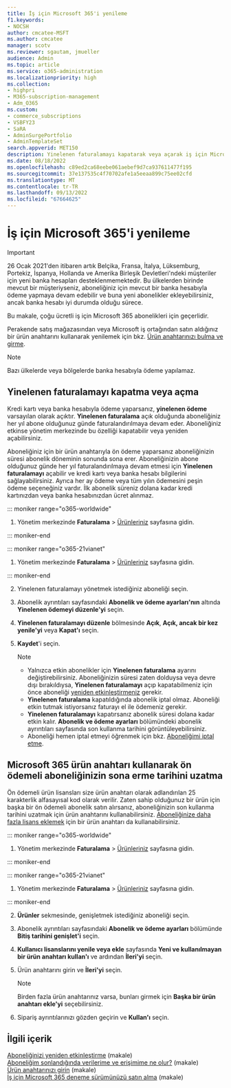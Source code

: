 ```yaml
---
title: İş için Microsoft 365'i yenileme
f1.keywords:
- NOCSH
author: cmcatee-MSFT
ms.author: cmcatee
manager: scotv
ms.reviewer: sgautam, jmueller
audience: Admin
ms.topic: article
ms.service: o365-administration
ms.localizationpriority: high
ms.collection:
- highpri
- M365-subscription-management
- Adm_O365
ms.custom:
- commerce_subscriptions
- VSBFY23
- SaRA
- AdminSurgePortfolio
- AdminTemplateSet
search.appverid: MET150
description: Yinelenen faturalamayı kapatarak veya açarak iş için Microsoft 365 aboneliklerinin çoğunu yenilemeyi öğrenin.
ms.date: 08/18/2022
ms.openlocfilehash: c89ed2ca68eebe061aebef9d7ca937611477f195
ms.sourcegitcommit: 37e137535c4f70702afe1a5eeaa899c75ee02cfd
ms.translationtype: MT
ms.contentlocale: tr-TR
ms.lasthandoff: 09/13/2022
ms.locfileid: "67664625"
---
```

# <a name="renew-microsoft-365-for-business"></a>İş için Microsoft 365'i yenileme

> [!IMPORTANT]
> 26 Ocak 2021'den itibaren artık Belçika, Fransa, İtalya, Lüksemburg, Portekiz, İspanya, Hollanda ve Amerika Birleşik Devletleri'ndeki müşteriler için yeni banka hesapları desteklenmemektedir. Bu ülkelerden birinde mevcut bir müşteriyseniz, aboneliğiniz için mevcut bir banka hesabıyla ödeme yapmaya devam edebilir ve buna yeni abonelikler ekleyebilirsiniz, ancak banka hesabı iyi durumda olduğu sürece.

Bu makale, çoğu ücretli iş için Microsoft 365 abonelikleri için geçerlidir.
  
Perakende satış mağazasından veya Microsoft iş ortağından satın aldığınız bir ürün anahtarını kullanarak yenilemek için bkz. [Ürün anahtarınızı bulma ve girme](../enter-your-product-key.md).

> [!NOTE]
> Bazı ülkelerde veya bölgelerde banka hesabıyla ödeme yapılamaz.
  
## <a name="turn-recurring-billing-off-or-on"></a>Yinelenen faturalamayı kapatma veya açma

Kredi kartı veya banka hesabıyla ödeme yaparsanız, **yinelenen ödeme** varsayılan olarak açıktır. **Yinelenen faturalama** açık olduğunda aboneliğiniz her yıl abone olduğunuz günde faturalandırılmaya devam eder. Aboneliğiniz etkinse yönetim merkezinde bu özelliği kapatabilir veya yeniden açabilirsiniz.
  
Aboneliğiniz için bir ürün anahtarıyla ön ödeme yaparsanız aboneliğinizin süresi abonelik döneminin sonunda sona erer. Aboneliğinizin abone olduğunuz günde her yıl faturalandırılmaya devam etmesi için **Yinelenen faturalamayı** açabilir ve kredi kartı veya banka hesabı bilgilerini sağlayabilirsiniz. Ayrıca her ay ödeme veya tüm yılın ödemesini peşin ödeme seçeneğiniz vardır. İlk abonelik süreniz dolana kadar kredi kartınızdan veya banka hesabınızdan ücret alınmaz.

::: moniker range="o365-worldwide"

1. Yönetim merkezinde **Faturalama** \> <a href="https://go.microsoft.com/fwlink/p/?linkid=842054" target="_blank">Ürünleriniz</a> sayfasına gidin.

::: moniker-end

::: moniker range="o365-21vianet"

1. Yönetim merkezinde **Faturalama** \> <a href="https://go.microsoft.com/fwlink/p/?linkid=850626" target="_blank">Ürünleriniz</a> sayfasına gidin.

::: moniker-end

2. Yinelenen faturalamayı yönetmek istediğiniz aboneliği seçin.

3. Abonelik ayrıntıları sayfasındaki **Abonelik ve ödeme ayarları'nın** altında **Yinelenen ödemeyi düzenle'yi** seçin.

4. **Yinelenen faturalamayı düzenle** bölmesinde **Açık**, **Açık, ancak bir kez yenile'yi** veya **Kapat'ı** seçin.

5. **Kaydet**'i seçin.

    > [!NOTE]
    >
    > - Yalnızca etkin abonelikler için **Yinelenen faturalama** ayarını değiştirebilirsiniz. Aboneliğinizin süresi zaten dolduysa veya devre dışı bırakıldıysa, **Yinelenen faturalamayı** açıp kapatabilmeniz için önce aboneliği [yeniden etkinleştirmeniz](reactivate-your-subscription.md) gerekir.
    > - **Yinelenen faturalama** kapatıldığında abonelik iptal olmaz. Aboneliği etkin tutmak istiyorsanız faturayı el ile ödemeniz gerekir.
    > - **Yinelenen faturalamayı** kapatırsanız abonelik süresi dolana kadar etkin kalır. **Abonelik ve ödeme ayarları** bölümündeki abonelik ayrıntıları sayfasında son kullanma tarihini görüntüleyebilirsiniz.
    > - Aboneliği hemen iptal etmeyi öğrenmek için bkz. [Aboneliğimi iptal etme](cancel-your-subscription.md).

## <a name="extend-the-expiration-date-of-your-prepaid-subscription-by-using-a-microsoft-365-product-key"></a>Microsoft 365 ürün anahtarı kullanarak ön ödemeli aboneliğinizin sona erme tarihini uzatma

Ön ödemeli ürün lisansları size ürün anahtarı olarak adlandırılan 25 karakterlik alfasayısal kod olarak verilir. Zaten sahip olduğunuz bir ürün için başka bir ön ödemeli abonelik satın alırsanız, aboneliğinizin son kullanma tarihini uzatmak için ürün anahtarını kullanabilirsiniz. [Aboneliğinize daha fazla lisans eklemek](../licenses/buy-licenses.md#add-licenses-to-a-prepaid-subscription-by-using-a-microsoft-365-product-key) için bir ürün anahtarı da kullanabilirsiniz.

::: moniker range="o365-worldwide"

1. Yönetim merkezinde **Faturalama** \> <a href="https://go.microsoft.com/fwlink/p/?linkid=842054" target="_blank">Ürünleriniz</a> sayfasına gidin.

::: moniker-end

::: moniker range="o365-21vianet"

1. Yönetim merkezinde **Faturalama** \> <a href="https://go.microsoft.com/fwlink/p/?linkid=850626" target="_blank">Ürünleriniz</a> sayfasına gidin.

::: moniker-end

2. **Ürünler** sekmesinde, genişletmek istediğiniz aboneliği seçin.

3. Abonelik ayrıntıları sayfasındaki **Abonelik ve ödeme ayarları** bölümünde **Bitiş tarihini genişlet'i** seçin.

4. **Kullanıcı lisanslarını yenile veya ekle** sayfasında **Yeni ve kullanılmayan bir ürün anahtarı kullan'ı** ve ardından **İleri'yi** seçin.

5. Ürün anahtarını girin ve **İleri'yi** seçin.
    > [!NOTE]
    > Birden fazla ürün anahtarınız varsa, bunları girmek için **Başka bir ürün anahtarı ekle'yi** seçebilirsiniz.

6. Sipariş ayrıntılarınızı gözden geçirin ve **Kullan'ı** seçin.

## <a name="related-content"></a>İlgili içerik

[Aboneliğinizi yeniden etkinleştirme](reactivate-your-subscription.md) (makale)\
[Aboneliğim sonlandığında verilerime ve erişimime ne olur?](what-if-my-subscription-expires.md) (makale)\
[Ürün anahtarınızı girin](../enter-your-product-key.md) (makale)\
[İş için Microsoft 365 deneme sürümünüzü satın alma](../try-or-buy-microsoft-365.md) (makale)
